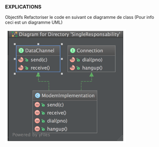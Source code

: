 ### EXPLICATIONS

Objectifs Refactoriser le code en suivant ce diagramme de class (Pour info ceci est un diagramme UML)

<img src="../Images/SRP.png" width='400px' >